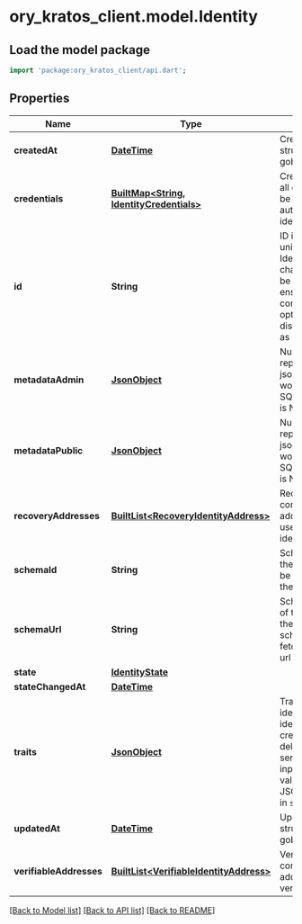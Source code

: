 # ory_kratos_client.model.Identity

## Load the model package
```dart
import 'package:ory_kratos_client/api.dart';
```

## Properties
Name | Type | Description | Notes
------------ | ------------- | ------------- | -------------
**createdAt** | [**DateTime**](DateTime.md) | CreatedAt is a helper struct field for gobuffalo.pop. | [optional] 
**credentials** | [**BuiltMap&lt;String, IdentityCredentials&gt;**](IdentityCredentials.md) | Credentials represents all credentials that can be used for authenticating this identity. | [optional] 
**id** | **String** | ID is the identity's unique identifier.  The Identity ID can not be changed and can not be chosen. This ensures future compatibility and optimization for distributed stores such as CockroachDB. | 
**metadataAdmin** | [**JsonObject**](.md) | NullJSONRawMessage represents a json.RawMessage that works well with JSON, SQL, and Swagger and is NULLable- | [optional] 
**metadataPublic** | [**JsonObject**](.md) | NullJSONRawMessage represents a json.RawMessage that works well with JSON, SQL, and Swagger and is NULLable- | [optional] 
**recoveryAddresses** | [**BuiltList&lt;RecoveryIdentityAddress&gt;**](RecoveryIdentityAddress.md) | RecoveryAddresses contains all the addresses that can be used to recover an identity. | [optional] 
**schemaId** | **String** | SchemaID is the ID of the JSON Schema to be used for validating the identity's traits. | 
**schemaUrl** | **String** | SchemaURL is the URL of the endpoint where the identity's traits schema can be fetched from.  format: url | 
**state** | [**IdentityState**](IdentityState.md) |  | [optional] 
**stateChangedAt** | [**DateTime**](DateTime.md) |  | [optional] 
**traits** | [**JsonObject**](.md) | Traits represent an identity's traits. The identity is able to create, modify, and delete traits in a self-service manner. The input will always be validated against the JSON Schema defined in `schema_url`. | 
**updatedAt** | [**DateTime**](DateTime.md) | UpdatedAt is a helper struct field for gobuffalo.pop. | [optional] 
**verifiableAddresses** | [**BuiltList&lt;VerifiableIdentityAddress&gt;**](VerifiableIdentityAddress.md) | VerifiableAddresses contains all the addresses that can be verified by the user. | [optional] 

[[Back to Model list]](../README.md#documentation-for-models) [[Back to API list]](../README.md#documentation-for-api-endpoints) [[Back to README]](../README.md)


